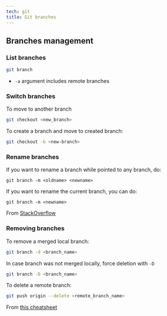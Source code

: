 ```yaml
---
tech: git
title: Git branches
---
```


## Branches management

### List branches

```sh
git branch
```

- `-a` argument includes remote branches

### Switch branches

To move to another branch

```sh
git checkout <new_branch>
```

To create a branch and move to created branch:

```sh
git checkout -b <new-branch>
```

### Rename branches

If you want to rename a branch while pointed to any branch, do:

```shell
git branch -m <oldname> <newname>
```

If you want to rename the current branch, you can do:

```shell
git branch -m <newname>
```

From [StackOverflow](https://stackoverflow.com/a/6591218/4906586)

### Removing branches

To remove a merged local branch:

```sh
git branch -d <branch_name>
```

In case branch was not merged locally, force deletion with `-D`

```sh
git branch -D <branch_name>
```

To delete a remote branch:

```sh
git push origin --delete <remote_branch_name>
```

From [this cheatsheet](https://makandracards.com/makandra/621-git-delete-a-branch-local-or-remote)
